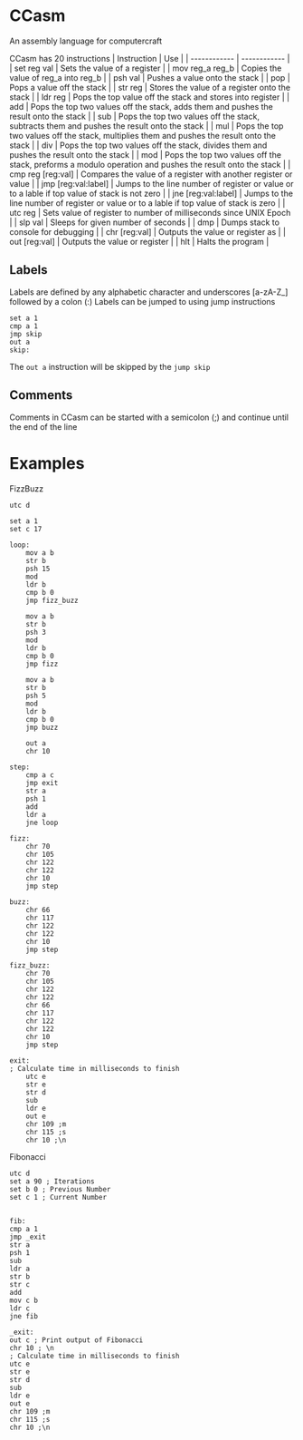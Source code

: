 # CCasm
An assembly language for computercraft

CCasm has 20 instructions
|  Instruction | Use  |
| ------------ | ------------ |
| set reg val | Sets the value of a register |
| mov reg_a reg_b | Copies the value of reg_a into reg_b |
| psh val | Pushes a value onto the stack |
| pop | Pops a value off the stack |
| str reg | Stores the value of a register onto the stack |
| ldr reg | Pops the top value off the stack and stores into register |
| add | Pops the top two values off the stack, adds them and pushes the result onto the stack |
| sub | Pops the top two values off the stack, subtracts them and pushes the result onto the stack |
| mul | Pops the top two values off the stack, multiplies them and pushes the result onto the stack |
| div | Pops the top two values off the stack, divides them and pushes the result onto the stack |
| mod | Pops the top two values off the stack, preforms a modulo operation and pushes the result onto the stack |
| cmp reg [reg:val] | Compares the value of a register with another register or value |
| jmp [reg:val:label] | Jumps to the line number of register or value or to a lable if top value of stack is not zero |
| jne [reg:val:label] | Jumps to the line number of register or value or to a lable if top value of stack is zero |
| utc reg | Sets value of register to number of milliseconds since UNIX Epoch |
| slp val | Sleeps for given number of seconds |
| dmp | Dumps stack to console for debugging |
| chr [reg:val] | Outputs the value or register as  |
| out [reg:val] | Outputs the value or register |
| hlt | Halts the program |

## Labels
Labels are defined by any alphabetic character and underscores [a-zA-Z_] followed by a colon (:)
Labels can be jumped to using jump instructions
```
set a 1
cmp a 1
jmp skip
out a
skip:
```
The `out a` instruction will be skipped by the `jump skip`

## Comments
Comments in CCasm can be started with a semicolon (;) and continue until the end of the line

# Examples

FizzBuzz
```
utc d

set a 1
set c 17

loop:
    mov a b
    str b
    psh 15
    mod
    ldr b
    cmp b 0
    jmp fizz_buzz

    mov a b
    str b
    psh 3
    mod
    ldr b
    cmp b 0
    jmp fizz

    mov a b
    str b
    psh 5
    mod
    ldr b
    cmp b 0
    jmp buzz

    out a
    chr 10

step:
    cmp a c
    jmp exit
    str a
    psh 1
    add
    ldr a
    jne loop

fizz:
    chr 70
    chr 105
    chr 122
    chr 122
    chr 10
    jmp step

buzz:
    chr 66
    chr 117
    chr 122
    chr 122
    chr 10
    jmp step

fizz_buzz:
    chr 70
    chr 105
    chr 122
    chr 122
    chr 66
    chr 117
    chr 122
    chr 122
    chr 10
    jmp step

exit:
; Calculate time in milliseconds to finish
    utc e
    str e
    str d
    sub
    ldr e
    out e
    chr 109 ;m
    chr 115 ;s
    chr 10 ;\n
```

Fibonacci
```
utc d
set a 90 ; Iterations
set b 0 ; Previous Number
set c 1 ; Current Number


fib:
cmp a 1
jmp _exit
str a
psh 1
sub
ldr a
str b
str c
add
mov c b
ldr c
jne fib

_exit:
out c ; Print output of Fibonacci
chr 10 ; \n
; Calculate time in milliseconds to finish
utc e
str e
str d
sub
ldr e
out e
chr 109 ;m
chr 115 ;s
chr 10 ;\n
```